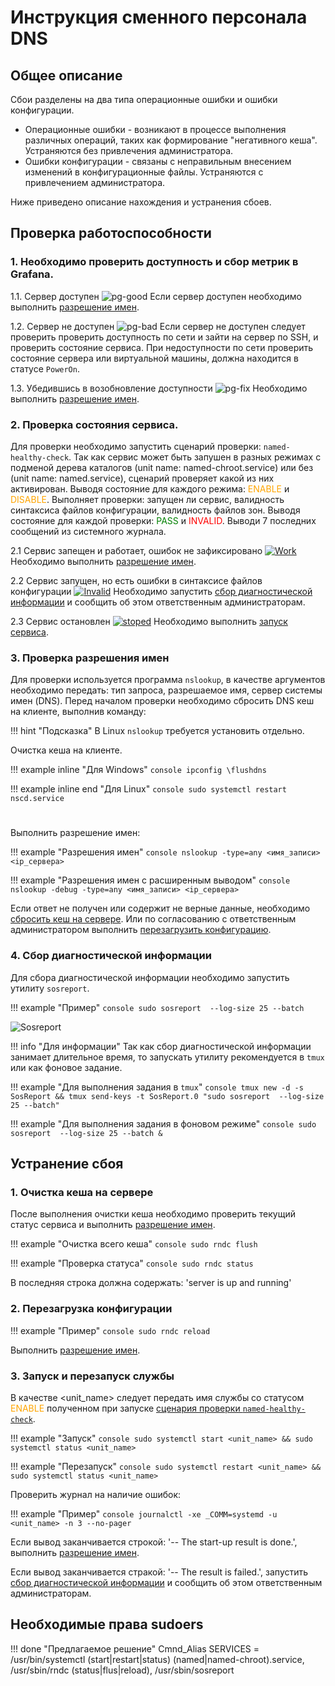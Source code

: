# Инструкция сменного персонала DNS

## Общее описание

Сбои разделены на два типа операционные ошибки и ошибки конфигурации.

* Операционные ошибки - возникают в процессе выполнения различных операций, таких как формирование "негативного кеша". Устраняются без привлечения администратора.
* Ошибки конфигурации - связаны с неправильным внесением изменений в конфигурационные файлы. Устраняются с привлечением администратора.

Ниже приведено описание нахождения и устранения сбоев.

## Проверка работоспособности

### 1. Необходимо проверить доступность и сбор метрик в Grafana.
   
   1.1. Сервер доступен
   ![pg-good](images/pg-work.png)
   Если сервер доступен необходимо выполнить [разрешение имен](#3-проверка-разрешения-имен).
   
   1.2. Сервер не доступен
   ![pg-bad](images/pg-nowork.png)
   Если сервер не доступен следует проверить проверить доступность по сети и зайти на сервер по SSH, и проверить состояние сервиса. При недоступности по сети проверить состояние сервера или виртуальной машины, должна находится в статусе `PowerOn`.
   
   1.3. Убедившись в возобновление доступности
   ![pg-fix](images/pg-fix.png)
   Необходимо выполнить [разрешение имен](#3-проверка-разрешения-имен).

### 2. Проверка состояния сервиса.

Для проверки необходимо запустить сценарий проверки: `named-healthy-check`. Так как сервис может быть запушен в разных режимах с подменой дерева каталогов (unit name: named-chroot.service) или без (unit name: named.service), сценарий проверяет какой из них активирован. Выводя состояние для каждого режима: <span style="color:orange">ENABLE</span> и <span style="color:orange">DISABLE</span>. Выполняет проверки: запущен ли сервис, валидность синтаксиса файлов конфигурации, валидность файлов зон. Выводя состояние для каждой проверки: <span style="color:green">PASS</span> и <span style="color:red">INVALID</span>. Выводи 7 последних сообщений из системного журнала.
   
   2.1 Сервис запещен и работает, ошибок не зафиксировано
   [![Work](images/named-work.gif)](#3-проверка-разрешения-имен)
   Необходимо выполнить [разрешение имен](#3-проверка-разрешения-имен).

   2.2 Сервис запущен, но есть ошибки в синтаксисе файлов конфигурации
   [![Invalid](images/named-invalid.gif)](#4-сбор-диагностической-информации)
   Необходимо запустить [сбор диагностической информации](#4-сбор-диагностической-информации) и сообщить об этом ответственным администраторам.

   2.3 Сервис остановлен
   [![stoped](images/named-stoped.gif)](#3-запуск-и-перезапуск-службы)
   Необходимо выполнить [запуск сервиса](#3-запуск-и-перезапуск-службы).

### 3. Проверка разрешения имен

Для проверки используется программа `nslookup`, в качестве аргументов необходимо передать: тип запроса, разрешаемое имя, сервер системы имен (DNS). Перед началом проверки необходимо сбросить DNS кеш на клиенте, выполнив команду:

!!! hint "Подсказка"
    В Linux `nslookup` требуется установить отдельно.

Очистка кеша на клиенте.

!!! example inline "Для Windows"
    ``` console
    ipconfig \flushdns
    ```

!!! example inline end "Для Linux"
    ``` console
    sudo systemctl restart nscd.service
    ``` 
#  

Выполнить разрешение имен:  

!!! example "Разрешения имен"
    ``` console
    nslookup -type=any <имя_записи> <ip_сервера>
    ```

!!! example "Разрешения имен с расширенным выводом"
    ``` console
    nslookup -debug -type=any <имя_записи> <ip_сервера>
    ```

Если ответ не получен или содержит не верные данные, необходимо [сбросить кеш на сервере](#1-очистка-кеша-на-сервере). Или по согласованию с ответственным администратором выполнить [перезагрузить конфигурацию](#2-перезагрузка-конфигурации).

### 4. Сбор диагностической информации

Для сбора диагностической информации необходимо запустить утилиту `sosreport`.

!!! example "Пример"
    ``` console
    sudo sosreport  --log-size 25 --batch
    ```

![Sosreport](images/sos.gif)

!!! info "Для информации"
    Так как сбор диагностической информации занимает длительное время, то запускать утилиту рекомендуется в `tmux` или как фоновое задание.

!!! example "Для выполнения задания в `tmux`"
    ``` console
    tmux new -d -s SosReport && tmux send-keys -t SosReport.0 "sudo sosreport  --log-size 25 --batch"
    ```

!!! example "Для выполнения задания в фоновом режиме"
    ``` console
    sudo sosreport  --log-size 25 --batch &
    ```

## Устранение сбоя

### 1. Очистка кеша на сервере

После выполнения очистки кеша необходимо проверить текущий статус сервиса и выполнить [разрешение имен](#3-проверка-разрешения-имен).

!!! example "Очистка всего кеша"
    ``` console
    sudo rndc flush
    ```

!!! example "Проверка статуса"
    ``` console
    sudo rndc status
    ```

В последняя строка должна содержать: 'server is up and running'

### 2. Перезагрузка конфигурации

!!! example "Пример"
    ``` console
    sudo rndc reload 
    ```

Выполнить [разрешение имен](#3-проверка-разрешения-имен).

### 3. Запуск и перезапуск службы

В качестве <unit_name> следует передать имя службы со статусом <span style="color:orange">ENABLE</span> полученном при запуске [сценария проверки `named-healthy-check`](#2-проверка-состояния-сервиса).

!!! example "Запуск"
    ``` console
    sudo systemctl start <unit_name> && sudo systemctl status <unit_name>
    ```

!!! example "Перезапуск"
    ``` console
    sudo systemctl restart <unit_name> && sudo systemctl status <unit_name>
    ```

Проверить журнал на наличие ошибок:

!!! example "Пример"
    ``` console
    journalctl -xe _COMM=systemd -u <unit_name> -n 3 --no-pager
    ```

Если вывод заканчивается строкой: '-- The start-up result is done.', выполнить [разрешение имен](#3-проверка-разрешения-имен).

Если вывод заканчивается стракой: '-- The result is failed.', запустить [сбор диагностической информации](#4-сбор-диагностической-информации) и сообщить об этом ответственным администраторам.

## Необходимые права sudoers

!!! done "Предлагаемое решение"
    Cmnd_Alias SERVICES = /usr/bin/systemctl (start|restart|status) (named|named-chroot).service, /usr/sbin/rndc (status|flus|reload), /usr/sbin/sosreport
